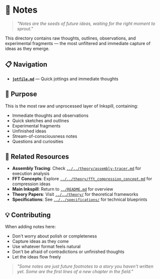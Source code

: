 # 📝 Notes

> *"Notes are the seeds of future ideas, waiting for the right moment to sprout."*

This directory contains raw thoughts, outlines, observations, and experimental fragments — the most unfiltered and immediate capture of ideas as they emerge.

## 📋 Navigation

- **[`jotfile.md`](jotfile.md)** — Quick jottings and immediate thoughts

## 🎯 Purpose

This is the most raw and unprocessed layer of Inkspill, containing:
- Immediate thoughts and observations
- Quick sketches and outlines
- Experimental fragments
- Unfinished ideas
- Stream-of-consciousness notes
- Questions and curiosities

## 🔗 Related Resources

- **Assembly Tracing**: Check [`../../theory/assembly-tracer.md`](../../theory/assembly-tracer.md) for execution analysis
- **FFT Concepts**: Explore [`../../theory/fft_compression_concept.md`](../../theory/fft_compression_concept.md) for compression ideas
- **Main Inkspill**: Return to [`../README.md`](../README.md) for overview
- **Theory Papers**: Visit [`../../theory/`](../../theory/) for theoretical frameworks
- **Specifications**: See [`../../specifications/`](../../specifications/) for technical blueprints

## 💡 Contributing

When adding notes here:
- Don't worry about polish or completeness
- Capture ideas as they come
- Use whatever format feels natural
- Don't be afraid of contradictions or unfinished thoughts
- Let the ideas flow freely

> *"Some notes are just future footnotes to a story you haven't written yet. Some are the first lines of a new chapter in the field."*
